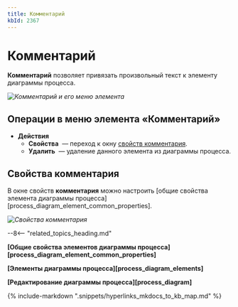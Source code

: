 ```yaml
---
title: Комментарий
kbId: 2367
---
```


# Комментарий

**Комментарий** позволяет привязать произвольный текст к элементу диаграммы процесса.

_![Комментарий и его меню элемента](https://kb.comindware.ru/assets/text_annotation.png)_

## Операции в меню элемента «Комментарий»

- **Действия**
    - **Свойства** *‌* — переход к окну [свойств комментария](#mcetoc_1h2b2muao1).
    - **Удалить** *‌* — удаление данного элемента из диаграммы процесса.

## Свойства комментария

В окне свойств **комментария** можно настроить [общие свойства элемента диаграммы процесса][process_diagram_element_common_properties].

_![Свойства комментария](https://kb.comindware.ru/assets/text_annotation_general_properties.png)_

--8<-- "related_topics_heading.md"

**[Общие свойства элементов диаграммы процесса][process_diagram_element_common_properties]**

**[Элементы диаграммы процесса][process_diagram_elements]**

**[Редактирование диаграммы процесса][process_diagram]**

{% include-markdown ".snippets/hyperlinks_mkdocs_to_kb_map.md" %}
